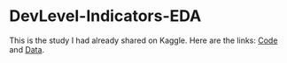 # DevLevel-Indicators-EDA

This is the study I had already shared on Kaggle. Here are the links: [Code](https://www.kaggle.com/code/burhanykiyakoglu/eda-key-indicators-of-the-level-of-development) and [Data](https://www.kaggle.com/datasets/burhanykiyakoglu/infant-mortality-fertility-income).